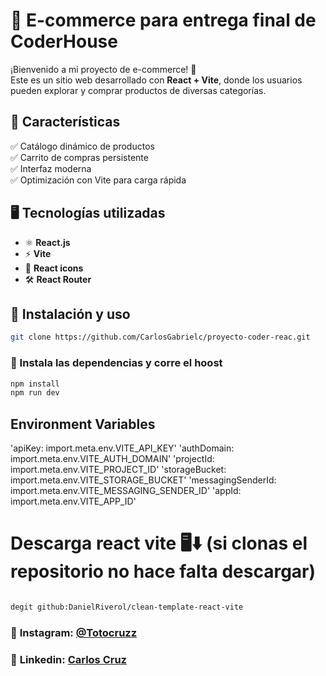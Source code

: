 # 🛒 E-commerce para entrega final de CoderHouse

¡Bienvenido a mi proyecto de e-commerce! 🚀  
Este es un sitio web desarrollado con **React + Vite**, donde los usuarios pueden explorar y comprar productos de diversas categorías.

## 📌 Características
✅ Catálogo dinámico de productos  
✅ Carrito de compras persistente  
✅ Interfaz moderna   
✅ Optimización con Vite para carga rápida  

## 🖥️ Tecnologías utilizadas

- ⚛️ **React.js**
- ⚡ **Vite**
- 🎨 **React icons**
- 🛠️ **React Router**





## 🚀 Instalación y uso

```bash
git clone https://github.com/CarlosGabrielc/proyecto-coder-reac.git

```
### 🚀 Instala las dependencias y corre el hoost

```bash
npm install
npm run dev
```

## Environment Variables 

  'apiKey: import.meta.env.VITE_API_KEY'
  'authDomain: import.meta.env.VITE_AUTH_DOMAIN'
  'projectId: import.meta.env.VITE_PROJECT_ID'
  'storageBucket: import.meta.env.VITE_STORAGE_BUCKET'
  'messagingSenderId: import.meta.env.VITE_MESSAGING_SENDER_ID'
  'appId: import.meta.env.VITE_APP_ID'

<h1>Descarga react vite 🖥️⬇️ (si clonas el repositorio no hace falta descargar)</h1>

```bash

degit github:DanielRiverol/clean-template-react-vite

```

### 📸 **Instagram:** [@Totocruzz](https://www.instagram.com/totocruzz/)

### 💼 **Linkedin:** [Carlos Cruz](www.linkedin.com/in/carlos-gabriel-cruz)


  



